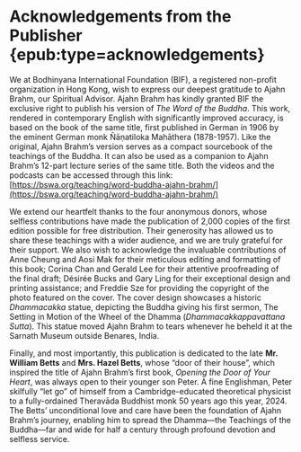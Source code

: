 # Acknowledgements from the Publisher {epub:type=acknowledgements}

We at Bodhinyana International Foundation (BIF), a registered non-profit organization in Hong Kong, wish to express our deepest gratitude to Ajahn Brahm, our Spiritual Advisor. Ajahn Brahm has kindly granted BIF the exclusive right to publish his version of _The Word of the Buddha_. This work, rendered in contemporary English with significantly improved accuracy, is based on the book of the same title, first published in German in 1906 by the eminent German monk Ñāṇatiloka Mahāthera (1878-1957). Like the original, Ajahn Brahm’s version serves as a compact sourcebook of the teachings of the Buddha. It can also be used as a companion to Ajahn Brahm’s 12-part lecture series of the same title. Both the videos and the podcasts can be accessed through this link: [https://bswa.org/teaching/word-buddha-ajahn-brahm/](https://bswa.org/teaching/word-buddha-ajahn-brahm/)

We extend our heartfelt thanks to the four anonymous donors, whose selfless contributions have made the publication of 2,000 copies of the first edition possible for free distribution. Their generosity has allowed us to share these teachings with a wider audience, and we are truly grateful for their support. We also wish to acknowledge the invaluable contributions of Anne Cheung and Aosi Mak for their meticulous editing and formatting of this book; Corina Chan and
Gerald Lee for their attentive proofreading of the final draft; Désirée Bucks and Gary Ling for their exceptional design and printing assistance; and Freddie Sze for providing the copyright of the photo featured on the cover. The cover design showcases a historic _Dhammacakka_ statue, depicting the Buddha giving his first sermon, The Setting in Motion of the Wheel of the Dhamma (_Dhammacakkappavattana Sutta_). This statue moved Ajahn Brahm to tears whenever he beheld it at the Sarnath Museum outside Benares, India.

Finally, and most importantly, this publication is dedicated to the late **Mr. William Betts** and **Mrs. Hazel Betts**, whose “door of their house”, which inspired the title of Ajahn Brahm’s first book, _Opening the Door of Your Heart_, was always open to their younger son Peter. A fine Englishman, Peter skilfully “let go” of himself from a Cambridge-educated theoretical physicist to a fully-ordained Theravāda Buddhist monk 50 years ago this year, 2024. The Betts’ unconditional love and care have been the foundation of Ajahn Brahm’s journey, enabling him to spread the Dhamma—the Teachings of the Buddha—far and wide for half a century through profound devotion and selfless service.
